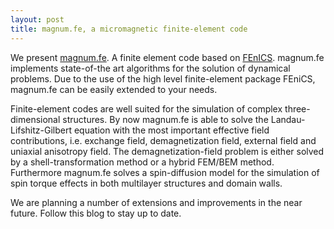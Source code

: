 ```yaml
---
layout: post
title: magnum.fe, a micromagnetic finite-element code
---
```


We present [magnum.fe](http://micromagnetics.org/magnum.fe). A finite element code based on [FEnICS](http://fenicsproject.org).
magnum.fe implements state-of-the art algorithms for the solution of dynamical problems.
Due to the use of the high level finite-element package FEniCS, magnum.fe can be easily extended to your needs.

Finite-element codes are well suited for the simulation of complex three-dimensional structures.
By now magnum.fe is able to solve the Landau-Lifshitz-Gilbert equation with the most important effective field contributions, i.e. exchange field, demagnetization field, external field and uniaxial anisotropy field.
The demagnetization-field problem is either solved by a shell-transformation method or a hybrid FEM/BEM method.
Furthermore magnum.fe solves a spin-diffusion model for the simulation of spin torque effects in both multilayer structures and domain walls.

We are planning a number of extensions and improvements in the near future.
Follow this blog to stay up to date.
